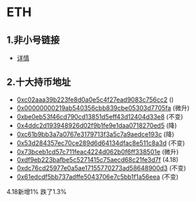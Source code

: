 # ETH

## 1.非小号链接

* [详情](https://www.feixiaohao.com/currencies/ethereum/)

## 2.十大持币地址

* [0xc02aaa39b223fe8d0a0e5c4f27ead9083c756cc2](https://eth.tokenview.com/cn/address/0xc02aaa39b223fe8d0a0e5c4f27ead9083c756cc2) ()
* [0x00000000219ab540356cbb839cbe05303d7705fa](https://eth.tokenview.com/cn/address/0x00000000219ab540356cbb839cbe05303d7705fa) (微升)
* [0xbe0eb53f46cd790cd13851d5eff43d12404d33e8](https://eth.tokenview.com/cn/address/0xbe0eb53f46cd790cd13851d5eff43d12404d33e8) (不变)
* [0x4ddc2d193948926d02f9b1fe9e1daa0718270ed5](https://eth.tokenview.com/cn/address/0x4ddc2d193948926d02f9b1fe9e1daa0718270ed5) (降)
* [0xc61b9bb3a7a0767e3179713f3a5c7a9aedce193c](https://eth.tokenview.com/cn/address/0xc61b9bb3a7a0767e3179713f3a5c7a9aedce193c) (降)
* [0x53d284357ec70ce289d6d64134dfac8e511c8a3d](https://eth.tokenview.com/cn/address/0x53d284357ec70ce289d6d64134dfac8e511c8a3d) (不变)
* [0x73bceb1cd57c711feac4224d062b0f6ff338501e](https://eth.tokenview.com/cn/address/0x73bceb1cd57c711feac4224d062b0f6ff338501e) (微升)
* [0xdf9eb223bafbe5c5271415c75aecd68c21fe3d7f](https://eth.tokenview.com/cn/address/0xdf9eb223bafbe5c5271415c75aecd68c21fe3d7f) (4.18)
* [0xdc76cd25977e0a5ae17155770273ad58648900d3](https://eth.tokenview.com/cn/address/0xdc76cd25977e0a5ae17155770273ad58648900d3) (不变)
* [0x61edcdf5bb737adffe5043706e7c5bb1f1a56eea](https://eth.tokenview.com/cn/address/0x61edcdf5bb737adffe5043706e7c5bb1f1a56eea) (不变)

4.18新增1%
跌了1.3%